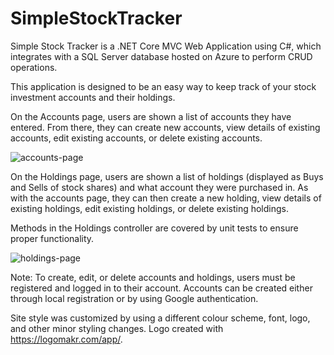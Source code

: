 # SimpleStockTracker

Simple Stock Tracker is a .NET Core MVC Web Application using C#,
which integrates with a SQL Server database hosted on Azure to perform CRUD operations.

This application is designed to be an easy way to keep track of your stock investment accounts and their holdings.

On the Accounts page, users are shown a list of accounts they have entered. From there, they can create new accounts, view details of existing accounts, edit existing accounts, or delete existing accounts.

![accounts-page](https://user-images.githubusercontent.com/82720132/212564700-e8c25be2-79e4-4353-86b6-b87f50248a76.jpg)

On the Holdings page, users are shown a list of holdings (displayed as Buys and Sells of stock shares) and what account they were purchased in. As with the accounts page, they can then create a new holding, view details of existing holdings, edit existing holdings, or delete existing holdings.

Methods in the Holdings controller are covered by unit tests to ensure proper functionality.

![holdings-page](https://user-images.githubusercontent.com/82720132/212564751-9a1ff04c-45dc-4df8-a7bc-11a8a0ee91a0.jpg)

Note: To create, edit, or delete accounts and holdings, users must be registered and logged in to their account. Accounts can be created either through local registration or by using Google authentication.

Site style was customized by using a different colour scheme, font, logo, and other minor styling changes. Logo created with https://logomakr.com/app/.
